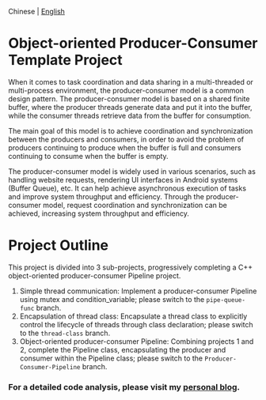 Chinese | [English](README_EN.md)


# Object-oriented Producer-Consumer Template Project

When it comes to task coordination and data sharing in a multi-threaded or multi-process environment, the producer-consumer model is a common design pattern. The producer-consumer model is based on a shared finite buffer, where the producer threads generate data and put it into the buffer, while the consumer threads retrieve data from the buffer for consumption.

The main goal of this model is to achieve coordination and synchronization between the producers and consumers, in order to avoid the problem of producers continuing to produce when the buffer is full and consumers continuing to consume when the buffer is empty.

The producer-consumer model is widely used in various scenarios, such as handling website requests, rendering UI interfaces in Android systems (Buffer Queue), etc. It can help achieve asynchronous execution of tasks and improve system throughput and efficiency. Through the producer-consumer model, request coordination and synchronization can be achieved, increasing system throughput and efficiency.


# Project Outline
This project is divided into 3 sub-projects, progressively completing a C++ object-oriented producer-consumer Pipeline project.

1. Simple thread communication: Implement a producer-consumer Pipeline using mutex and condition_variable; please switch to the `pipe-queue-func` branch.
2. Encapsulation of thread class: Encapsulate a thread class to explicitly control the lifecycle of threads through class declaration; please switch to the `thread-class` branch.
3. Object-oriented producer-consumer Pipeline: Combining projects 1 and 2, complete the Pipeline class, encapsulating the producer and consumer within the Pipeline class; please switch to the `Producer-Consumer-Pipeline` branch.

### For a detailed code analysis, please visit my [personal blog](https://nicooo-wang.notion.site/C-Pipeline-6ec2bc22ab764e669d09c1e005ac5d6e).